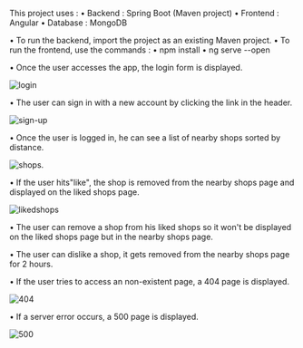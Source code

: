 This project uses :
  • Backend : Spring Boot (Maven project)
  • Frontend : Angular
  • Database : MongoDB

 • To run the backend, import the project as an existing Maven project.
 • To run the frontend, use the commands :
       • npm install
       • ng serve --open

•	Once the user accesses the app, the login form is displayed.

![login](https://user-images.githubusercontent.com/20567102/33341087-bd5a646e-d475-11e7-8b5a-9c5fc10a6dd7.png)

•	The user can sign in with a new account by clicking the link in the header.

![sign-up](https://user-images.githubusercontent.com/20567102/33341289-70ddb36a-d476-11e7-811c-90640710e601.png)

•	Once the user is logged in, he can see a list of nearby shops sorted by distance.

![shops](https://user-images.githubusercontent.com/20567102/33341377-b806144e-d476-11e7-8294-b1f595c1433a.png).

•	If the user hits"like", the shop is removed from the nearby shops page and displayed on the liked shops page.

![likedshops](https://user-images.githubusercontent.com/20567102/33341454-f01cb018-d476-11e7-9ade-bc9b9a77c4d8.png)

• The user can remove a shop from his liked shops so it won't be displayed on the liked shops page but in the nearby shops page.

• The user can dislike a shop, it gets removed from the nearby shops page for 2 hours.

• If the user tries to access an non-existent page, a 404 page is displayed.

![404](https://user-images.githubusercontent.com/20567102/33342983-c65b59e6-d47b-11e7-8cd3-68dea0ff0aca.png)

• If a server error occurs, a 500 page is displayed.

![500](https://user-images.githubusercontent.com/20567102/33343068-0057d566-d47c-11e7-8f6c-e51683b1a8a6.png)



